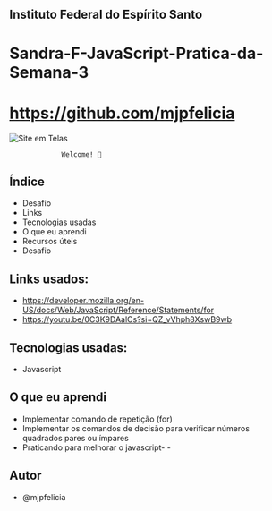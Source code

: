 ## Instituto Federal do Espírito Santo

# Sandra-F-JavaScript-Pratica-da-Semana-3
# https://github.com/mjpfelicia

<img src="./img/portifolio.png" alt="Site em Telas" />

                 Welcome! 👋

## Índice

- Desafio
- Links
- Tecnologias usadas
- O que eu aprendi
- Recursos úteis
- Desafio


## Links usados:

- https://developer.mozilla.org/en-US/docs/Web/JavaScript/Reference/Statements/for
- https://youtu.be/0C3K9DAalCs?si=QZ_vVhph8XswB9wb




## Tecnologias usadas:
- Javascript


## O que eu aprendi

- Implementar comando de repetição (for)
- Implementar os comandos de decisão para verificar números quadrados pares ou ímpares
- Praticando para melhorar o javascript- -

## Autor
- @mjpfelicia
